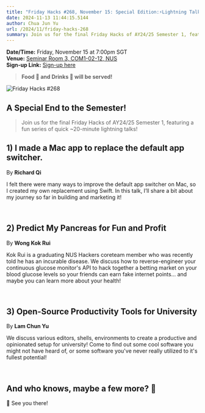 ```yaml
---
title: "Friday Hacks #268, November 15: Special Edition:⚡Lightning Talks!⚡"
date: 2024-11-13 11:44:15.5144
author: Chua Jun Yu
url: /2024/11/friday-hacks-268
summary: Join us for the final Friday Hacks of AY24/25 Semester 1, featuring a fun series of quick ~20-minute lightning talks!
---
```


**Date/Time:** Friday, November 15 at 7:00pm SGT<br />
**Venue:** <a href="https://maps.app.goo.gl/AfQPqS11RgqwVaKE9">Seminar Room 3, COM1-02-12, NUS</a><br />
**Sign-up Link:** [Sign-up here](https://hckr.cc/fh-268-signup)<br />

> **Food 🍕 and Drinks 🧋 will be served!**

<img src="/img/2024/fh/268.jpg" alt="Friday Hacks #268" /><br />


## A Special End to the Semester!

> Join us for the final Friday Hacks of AY24/25 Semester 1, featuring a fun series of quick ~20-minute lightning talks!

## 1) I made a Mac app to replace the default app switcher.
By **Richard Qi**

I felt there were many ways to improve the default app switcher on Mac, so I created my own replacement using Swift. In this talk, I’ll share a bit about my journey so far in building and marketing it!

<br />

## 2) Predict My Pancreas for Fun and Profit
By **Wong Kok Rui**

Kok Rui is a graduating NUS Hackers coreteam member who was recently told he has an incurable disease. We discuss how to reverse-engineer your continuous glucose monitor's API to hack together a betting market on your blood glucose levels so your friends can earn fake internet points... and maybe you can learn more about your health!

<br />

## 3) Open-Source Productivity Tools for University
By **Lam Chun Yu**

We discuss various editors, shells, environments to create a productive and opinionated setup for university! Come to find out some cool software you might not have heard of, or some software you've never really utilized to it's fullest potential!

<br />

## And who knows, maybe a few more? 👀

👋 See you there!
